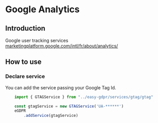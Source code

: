 # Google Analytics

## Introduction
Google user tracking services
[marketingplatform.google.com/intl/fr/about/analytics/](https://marketingplatform.google.com/intl/fr/about/analytics/)



## How to use

### Declare service
You can add the service passing your Google Tag Id.
```javascript
    import { GTAGService } from "../easy-gdpr/services/gtag/gtag"

    const gtagService = new GTAGService('UA-******')
    eGDPR
        .addService(gtagService)

```
